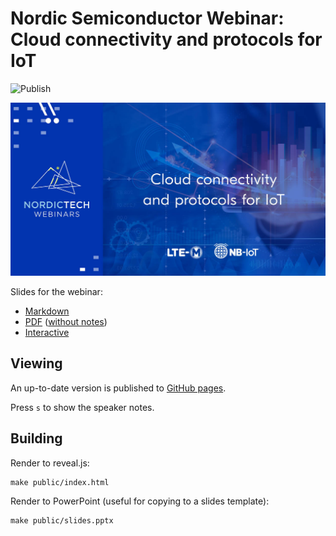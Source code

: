 # Nordic Semiconductor Webinar: Cloud connectivity and protocols for IoT

![Publish](https://github.com/coderbyheart/nordicwebinar2020/workflows/Publish/badge.svg?branch=saga)

[![Nordic Semiconductor Webinar: Cloud connectivity and protocols for IoT](./announcement.jpg)](https://webinars.nordicsemi.com/cloud-connectivity-and-protocols-5)

Slides for the webinar:

- [Markdown](./slides.md)
- [PDF](https://github.com/coderbyheart/nordicwebinar2020/releases/download/1.1.1/Cloud.connectivity.and.protocols.for.the.Internet.of.Things.-.Notes.pdf)
  ([without notes](https://github.com/coderbyheart/nordicwebinar2020/releases/download/1.1.1/Cloud.connectivity.and.protocols.for.the.Internet.of.Things.pdf))
- [Interactive](https://coderbyheart.github.io/nordicwebinar2020/index.html)

## Viewing

An up-to-date version is published to
[GitHub pages](https://coderbyheart.github.io/nordicwebinar2020/index.html).

Press `s` to show the speaker notes.

## Building

Render to reveal.js:

    make public/index.html

Render to PowerPoint (useful for copying to a slides template):

    make public/slides.pptx
